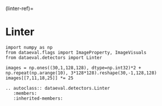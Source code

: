 (linter-ref)=
# Linter

```{testsetup}
import numpy as np
from dataeval.flags import ImageProperty, ImageVisuals
from dataeval.detectors import Linter

images = np.ones((30,1,128,128), dtype=np.int32)*2 + np.repeat(np.arange(10), 3*128*128).reshape(30,-1,128,128)
images[[7,11,18,25]] *= 25
```

```{eval-rst}
.. autoclass:: dataeval.detectors.Linter
   :members:
   :inherited-members:
```
